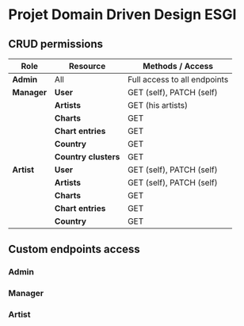 # Projet Domain Driven Design ESGI

## CRUD permissions
| Role        | Resource             | Methods / Access             |
| ----------- | -------------------- | ---------------------------- |
| **Admin**   | All                  | Full access to all endpoints |
| **Manager** | **User**             | GET (self), PATCH (self)     |
|             | **Artists**          | GET (his artists)            |
|             | **Charts**           | GET                          |
|             | **Chart entries**    | GET                          |
|             | **Country**          | GET                          |
|             | **Country clusters** | GET                          |
| **Artist**  | **User**             | GET (self), PATCH (self)     |
|             | **Artists**          | GET (self), PATCH (self)     |
|             | **Charts**           | GET                          |
|             | **Chart entries**    | GET                          |
|             | **Country**          | GET                          |

## Custom endpoints access

### Admin

### Manager

### Artist